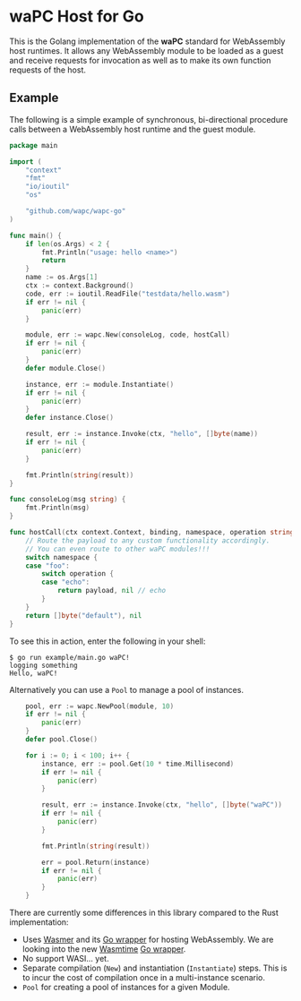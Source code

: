# waPC Host for Go

This is the Golang implementation of the **waPC** standard for WebAssembly host runtimes. It allows any WebAssembly module to be loaded as a guest and receive requests for invocation as well as to make its own function requests of the host.

## Example

The following is a simple example of synchronous, bi-directional procedure calls between a WebAssembly host runtime and the guest module.

```go
package main

import (
	"context"
	"fmt"
	"io/ioutil"
	"os"

	"github.com/wapc/wapc-go"
)

func main() {
	if len(os.Args) < 2 {
		fmt.Println("usage: hello <name>")
		return
	}
	name := os.Args[1]
	ctx := context.Background()
	code, err := ioutil.ReadFile("testdata/hello.wasm")
	if err != nil {
		panic(err)
	}

	module, err := wapc.New(consoleLog, code, hostCall)
	if err != nil {
		panic(err)
	}
	defer module.Close()

	instance, err := module.Instantiate()
	if err != nil {
		panic(err)
	}
	defer instance.Close()

	result, err := instance.Invoke(ctx, "hello", []byte(name))
	if err != nil {
		panic(err)
	}

	fmt.Println(string(result))
}

func consoleLog(msg string) {
	fmt.Println(msg)
}

func hostCall(ctx context.Context, binding, namespace, operation string, payload []byte) ([]byte, error) {
	// Route the payload to any custom functionality accordingly.
	// You can even route to other waPC modules!!!
	switch namespace {
	case "foo":
		switch operation {
		case "echo":
			return payload, nil // echo
		}
	}
	return []byte("default"), nil
}
```

To see this in action, enter the following in your shell:

```
$ go run example/main.go waPC!
logging something
Hello, waPC!
```

Alternatively you can use a `Pool` to manage a pool of instances.

```go
    pool, err := wapc.NewPool(module, 10)
	if err != nil {
		panic(err)
	}
	defer pool.Close()

	for i := 0; i < 100; i++ {
		instance, err := pool.Get(10 * time.Millisecond)
		if err != nil {
            panic(err)
        }

		result, err := instance.Invoke(ctx, "hello", []byte("waPC"))
		if err != nil {
            panic(err)
        }

        fmt.Println(string(result))

		err = pool.Return(instance)
		if err != nil {
            panic(err)
        }
	}
```

There are currently some differences in this library compared to the Rust implementation:

* Uses [Wasmer](https://github.com/wasmerio/wasmer) and its [Go wrapper](https://github.com/wasmerio/go-ext-wasm) for hosting WebAssembly.  We are looking into the new [Wasmtime](https://github.com/bytecodealliance/wasmtime) [Go wrapper](https://github.com/bytecodealliance/wasmtime-go).
* No support WASI... yet.
* Separate compilation (`New`) and instantiation (`Instantiate`) steps.  This is to incur the cost of compilation once in a multi-instance scenario.
* `Pool` for creating a pool of instances for a given Module.